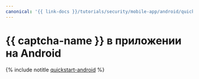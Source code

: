```yaml
---
canonical: '{{ link-docs }}/tutorials/security/mobile-app/android/quickstart-android'
---
```


# {{ captcha-name }} в приложении на Android

{% include notitle [quickstart-android](../../../../_tutorials/security/quickstart-android.md) %}